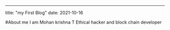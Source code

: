---
title: "my First Blog"
date: 2021-10-16

#About me
I am Mohan krishna T Ethical hacker and block chain developer
